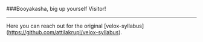 ###Booyakasha, big up yourself Visitor! 

---

Here you can reach out for the original [velox-syllabus] (https://github.com/attilakrupl/velox-syllabus).
